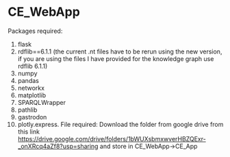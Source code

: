 # CE_WebApp 

Packages required:
1. flask 
2. rdflib==6.1.1 (the current .nt files have to be rerun using the new version, if you are using the files I have provided for the knowledge graph use rdflib 6.1.1)
3. numpy
4. pandas 
5. networkx 
6. matplotlib
7. SPARQLWrapper 
8. pathlib  
9. gastrodon 
10. plotly.express. 
File required:
Download the folder from google drive from this link https://drive.google.com/drive/folders/1bWUXsbmxwverHBZQExr-_onXRcq4aZf8?usp=sharing and store in CE_WebApp->CE_App
